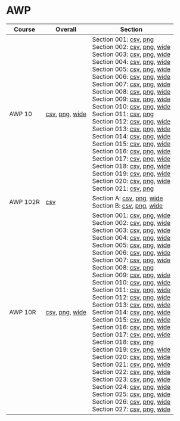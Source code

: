 # AWP

| Course | Overall | Section |
| ------ | ------- | ------- |
| AWP 10 | [csv](https://github.com/UCSD-Historical-Enrollment-Data/2025Summer2/blob/main/overall/AWP%2010.csv), [png](https://raw.githubusercontent.com/UCSD-Historical-Enrollment-Data/2025Summer2/main/plot_overall/AWP%2010.png), [wide](https://raw.githubusercontent.com/UCSD-Historical-Enrollment-Data/2025Summer2/main/plot_overall_wide/AWP%2010.png) | Section 001: [csv](https://github.com/UCSD-Historical-Enrollment-Data/2025Summer2/blob/main/section/AWP%2010_001.csv), [png](https://raw.githubusercontent.com/UCSD-Historical-Enrollment-Data/2025Summer2/main/plot_section/AWP%2010_001.png)<br>Section 002: [csv](https://github.com/UCSD-Historical-Enrollment-Data/2025Summer2/blob/main/section/AWP%2010_002.csv), [png](https://raw.githubusercontent.com/UCSD-Historical-Enrollment-Data/2025Summer2/main/plot_section/AWP%2010_002.png), [wide](https://raw.githubusercontent.com/UCSD-Historical-Enrollment-Data/2025Summer2/main/plot_section_wide/AWP%2010_002.png)<br>Section 003: [csv](https://github.com/UCSD-Historical-Enrollment-Data/2025Summer2/blob/main/section/AWP%2010_003.csv), [png](https://raw.githubusercontent.com/UCSD-Historical-Enrollment-Data/2025Summer2/main/plot_section/AWP%2010_003.png), [wide](https://raw.githubusercontent.com/UCSD-Historical-Enrollment-Data/2025Summer2/main/plot_section_wide/AWP%2010_003.png)<br>Section 004: [csv](https://github.com/UCSD-Historical-Enrollment-Data/2025Summer2/blob/main/section/AWP%2010_004.csv), [png](https://raw.githubusercontent.com/UCSD-Historical-Enrollment-Data/2025Summer2/main/plot_section/AWP%2010_004.png), [wide](https://raw.githubusercontent.com/UCSD-Historical-Enrollment-Data/2025Summer2/main/plot_section_wide/AWP%2010_004.png)<br>Section 005: [csv](https://github.com/UCSD-Historical-Enrollment-Data/2025Summer2/blob/main/section/AWP%2010_005.csv), [png](https://raw.githubusercontent.com/UCSD-Historical-Enrollment-Data/2025Summer2/main/plot_section/AWP%2010_005.png), [wide](https://raw.githubusercontent.com/UCSD-Historical-Enrollment-Data/2025Summer2/main/plot_section_wide/AWP%2010_005.png)<br>Section 006: [csv](https://github.com/UCSD-Historical-Enrollment-Data/2025Summer2/blob/main/section/AWP%2010_006.csv), [png](https://raw.githubusercontent.com/UCSD-Historical-Enrollment-Data/2025Summer2/main/plot_section/AWP%2010_006.png), [wide](https://raw.githubusercontent.com/UCSD-Historical-Enrollment-Data/2025Summer2/main/plot_section_wide/AWP%2010_006.png)<br>Section 007: [csv](https://github.com/UCSD-Historical-Enrollment-Data/2025Summer2/blob/main/section/AWP%2010_007.csv), [png](https://raw.githubusercontent.com/UCSD-Historical-Enrollment-Data/2025Summer2/main/plot_section/AWP%2010_007.png), [wide](https://raw.githubusercontent.com/UCSD-Historical-Enrollment-Data/2025Summer2/main/plot_section_wide/AWP%2010_007.png)<br>Section 008: [csv](https://github.com/UCSD-Historical-Enrollment-Data/2025Summer2/blob/main/section/AWP%2010_008.csv), [png](https://raw.githubusercontent.com/UCSD-Historical-Enrollment-Data/2025Summer2/main/plot_section/AWP%2010_008.png), [wide](https://raw.githubusercontent.com/UCSD-Historical-Enrollment-Data/2025Summer2/main/plot_section_wide/AWP%2010_008.png)<br>Section 009: [csv](https://github.com/UCSD-Historical-Enrollment-Data/2025Summer2/blob/main/section/AWP%2010_009.csv), [png](https://raw.githubusercontent.com/UCSD-Historical-Enrollment-Data/2025Summer2/main/plot_section/AWP%2010_009.png), [wide](https://raw.githubusercontent.com/UCSD-Historical-Enrollment-Data/2025Summer2/main/plot_section_wide/AWP%2010_009.png)<br>Section 010: [csv](https://github.com/UCSD-Historical-Enrollment-Data/2025Summer2/blob/main/section/AWP%2010_010.csv), [png](https://raw.githubusercontent.com/UCSD-Historical-Enrollment-Data/2025Summer2/main/plot_section/AWP%2010_010.png), [wide](https://raw.githubusercontent.com/UCSD-Historical-Enrollment-Data/2025Summer2/main/plot_section_wide/AWP%2010_010.png)<br>Section 011: [csv](https://github.com/UCSD-Historical-Enrollment-Data/2025Summer2/blob/main/section/AWP%2010_011.csv), [png](https://raw.githubusercontent.com/UCSD-Historical-Enrollment-Data/2025Summer2/main/plot_section/AWP%2010_011.png)<br>Section 012: [csv](https://github.com/UCSD-Historical-Enrollment-Data/2025Summer2/blob/main/section/AWP%2010_012.csv), [png](https://raw.githubusercontent.com/UCSD-Historical-Enrollment-Data/2025Summer2/main/plot_section/AWP%2010_012.png), [wide](https://raw.githubusercontent.com/UCSD-Historical-Enrollment-Data/2025Summer2/main/plot_section_wide/AWP%2010_012.png)<br>Section 013: [csv](https://github.com/UCSD-Historical-Enrollment-Data/2025Summer2/blob/main/section/AWP%2010_013.csv), [png](https://raw.githubusercontent.com/UCSD-Historical-Enrollment-Data/2025Summer2/main/plot_section/AWP%2010_013.png), [wide](https://raw.githubusercontent.com/UCSD-Historical-Enrollment-Data/2025Summer2/main/plot_section_wide/AWP%2010_013.png)<br>Section 014: [csv](https://github.com/UCSD-Historical-Enrollment-Data/2025Summer2/blob/main/section/AWP%2010_014.csv), [png](https://raw.githubusercontent.com/UCSD-Historical-Enrollment-Data/2025Summer2/main/plot_section/AWP%2010_014.png), [wide](https://raw.githubusercontent.com/UCSD-Historical-Enrollment-Data/2025Summer2/main/plot_section_wide/AWP%2010_014.png)<br>Section 015: [csv](https://github.com/UCSD-Historical-Enrollment-Data/2025Summer2/blob/main/section/AWP%2010_015.csv), [png](https://raw.githubusercontent.com/UCSD-Historical-Enrollment-Data/2025Summer2/main/plot_section/AWP%2010_015.png), [wide](https://raw.githubusercontent.com/UCSD-Historical-Enrollment-Data/2025Summer2/main/plot_section_wide/AWP%2010_015.png)<br>Section 016: [csv](https://github.com/UCSD-Historical-Enrollment-Data/2025Summer2/blob/main/section/AWP%2010_016.csv), [png](https://raw.githubusercontent.com/UCSD-Historical-Enrollment-Data/2025Summer2/main/plot_section/AWP%2010_016.png), [wide](https://raw.githubusercontent.com/UCSD-Historical-Enrollment-Data/2025Summer2/main/plot_section_wide/AWP%2010_016.png)<br>Section 017: [csv](https://github.com/UCSD-Historical-Enrollment-Data/2025Summer2/blob/main/section/AWP%2010_017.csv), [png](https://raw.githubusercontent.com/UCSD-Historical-Enrollment-Data/2025Summer2/main/plot_section/AWP%2010_017.png), [wide](https://raw.githubusercontent.com/UCSD-Historical-Enrollment-Data/2025Summer2/main/plot_section_wide/AWP%2010_017.png)<br>Section 018: [csv](https://github.com/UCSD-Historical-Enrollment-Data/2025Summer2/blob/main/section/AWP%2010_018.csv), [png](https://raw.githubusercontent.com/UCSD-Historical-Enrollment-Data/2025Summer2/main/plot_section/AWP%2010_018.png), [wide](https://raw.githubusercontent.com/UCSD-Historical-Enrollment-Data/2025Summer2/main/plot_section_wide/AWP%2010_018.png)<br>Section 019: [csv](https://github.com/UCSD-Historical-Enrollment-Data/2025Summer2/blob/main/section/AWP%2010_019.csv), [png](https://raw.githubusercontent.com/UCSD-Historical-Enrollment-Data/2025Summer2/main/plot_section/AWP%2010_019.png), [wide](https://raw.githubusercontent.com/UCSD-Historical-Enrollment-Data/2025Summer2/main/plot_section_wide/AWP%2010_019.png)<br>Section 020: [csv](https://github.com/UCSD-Historical-Enrollment-Data/2025Summer2/blob/main/section/AWP%2010_020.csv), [png](https://raw.githubusercontent.com/UCSD-Historical-Enrollment-Data/2025Summer2/main/plot_section/AWP%2010_020.png), [wide](https://raw.githubusercontent.com/UCSD-Historical-Enrollment-Data/2025Summer2/main/plot_section_wide/AWP%2010_020.png)<br>Section 021: [csv](https://github.com/UCSD-Historical-Enrollment-Data/2025Summer2/blob/main/section/AWP%2010_021.csv), [png](https://raw.githubusercontent.com/UCSD-Historical-Enrollment-Data/2025Summer2/main/plot_section/AWP%2010_021.png) |
| AWP 102R | [csv](https://github.com/UCSD-Historical-Enrollment-Data/2025Summer2/blob/main/overall/AWP%20102R.csv) | Section A: [csv](https://github.com/UCSD-Historical-Enrollment-Data/2025Summer2/blob/main/section/AWP%20102R_A.csv), [png](https://raw.githubusercontent.com/UCSD-Historical-Enrollment-Data/2025Summer2/main/plot_section/AWP%20102R_A.png), [wide](https://raw.githubusercontent.com/UCSD-Historical-Enrollment-Data/2025Summer2/main/plot_section_wide/AWP%20102R_A.png)<br>Section B: [csv](https://github.com/UCSD-Historical-Enrollment-Data/2025Summer2/blob/main/section/AWP%20102R_B.csv), [png](https://raw.githubusercontent.com/UCSD-Historical-Enrollment-Data/2025Summer2/main/plot_section/AWP%20102R_B.png), [wide](https://raw.githubusercontent.com/UCSD-Historical-Enrollment-Data/2025Summer2/main/plot_section_wide/AWP%20102R_B.png) |
| AWP 10R | [csv](https://github.com/UCSD-Historical-Enrollment-Data/2025Summer2/blob/main/overall/AWP%2010R.csv), [png](https://raw.githubusercontent.com/UCSD-Historical-Enrollment-Data/2025Summer2/main/plot_overall/AWP%2010R.png), [wide](https://raw.githubusercontent.com/UCSD-Historical-Enrollment-Data/2025Summer2/main/plot_overall_wide/AWP%2010R.png) | Section 001: [csv](https://github.com/UCSD-Historical-Enrollment-Data/2025Summer2/blob/main/section/AWP%2010R_001.csv), [png](https://raw.githubusercontent.com/UCSD-Historical-Enrollment-Data/2025Summer2/main/plot_section/AWP%2010R_001.png), [wide](https://raw.githubusercontent.com/UCSD-Historical-Enrollment-Data/2025Summer2/main/plot_section_wide/AWP%2010R_001.png)<br>Section 002: [csv](https://github.com/UCSD-Historical-Enrollment-Data/2025Summer2/blob/main/section/AWP%2010R_002.csv), [png](https://raw.githubusercontent.com/UCSD-Historical-Enrollment-Data/2025Summer2/main/plot_section/AWP%2010R_002.png), [wide](https://raw.githubusercontent.com/UCSD-Historical-Enrollment-Data/2025Summer2/main/plot_section_wide/AWP%2010R_002.png)<br>Section 003: [csv](https://github.com/UCSD-Historical-Enrollment-Data/2025Summer2/blob/main/section/AWP%2010R_003.csv), [png](https://raw.githubusercontent.com/UCSD-Historical-Enrollment-Data/2025Summer2/main/plot_section/AWP%2010R_003.png), [wide](https://raw.githubusercontent.com/UCSD-Historical-Enrollment-Data/2025Summer2/main/plot_section_wide/AWP%2010R_003.png)<br>Section 004: [csv](https://github.com/UCSD-Historical-Enrollment-Data/2025Summer2/blob/main/section/AWP%2010R_004.csv), [png](https://raw.githubusercontent.com/UCSD-Historical-Enrollment-Data/2025Summer2/main/plot_section/AWP%2010R_004.png), [wide](https://raw.githubusercontent.com/UCSD-Historical-Enrollment-Data/2025Summer2/main/plot_section_wide/AWP%2010R_004.png)<br>Section 005: [csv](https://github.com/UCSD-Historical-Enrollment-Data/2025Summer2/blob/main/section/AWP%2010R_005.csv), [png](https://raw.githubusercontent.com/UCSD-Historical-Enrollment-Data/2025Summer2/main/plot_section/AWP%2010R_005.png), [wide](https://raw.githubusercontent.com/UCSD-Historical-Enrollment-Data/2025Summer2/main/plot_section_wide/AWP%2010R_005.png)<br>Section 006: [csv](https://github.com/UCSD-Historical-Enrollment-Data/2025Summer2/blob/main/section/AWP%2010R_006.csv), [png](https://raw.githubusercontent.com/UCSD-Historical-Enrollment-Data/2025Summer2/main/plot_section/AWP%2010R_006.png), [wide](https://raw.githubusercontent.com/UCSD-Historical-Enrollment-Data/2025Summer2/main/plot_section_wide/AWP%2010R_006.png)<br>Section 007: [csv](https://github.com/UCSD-Historical-Enrollment-Data/2025Summer2/blob/main/section/AWP%2010R_007.csv), [png](https://raw.githubusercontent.com/UCSD-Historical-Enrollment-Data/2025Summer2/main/plot_section/AWP%2010R_007.png), [wide](https://raw.githubusercontent.com/UCSD-Historical-Enrollment-Data/2025Summer2/main/plot_section_wide/AWP%2010R_007.png)<br>Section 008: [csv](https://github.com/UCSD-Historical-Enrollment-Data/2025Summer2/blob/main/section/AWP%2010R_008.csv), [png](https://raw.githubusercontent.com/UCSD-Historical-Enrollment-Data/2025Summer2/main/plot_section/AWP%2010R_008.png)<br>Section 009: [csv](https://github.com/UCSD-Historical-Enrollment-Data/2025Summer2/blob/main/section/AWP%2010R_009.csv), [png](https://raw.githubusercontent.com/UCSD-Historical-Enrollment-Data/2025Summer2/main/plot_section/AWP%2010R_009.png), [wide](https://raw.githubusercontent.com/UCSD-Historical-Enrollment-Data/2025Summer2/main/plot_section_wide/AWP%2010R_009.png)<br>Section 010: [csv](https://github.com/UCSD-Historical-Enrollment-Data/2025Summer2/blob/main/section/AWP%2010R_010.csv), [png](https://raw.githubusercontent.com/UCSD-Historical-Enrollment-Data/2025Summer2/main/plot_section/AWP%2010R_010.png), [wide](https://raw.githubusercontent.com/UCSD-Historical-Enrollment-Data/2025Summer2/main/plot_section_wide/AWP%2010R_010.png)<br>Section 011: [csv](https://github.com/UCSD-Historical-Enrollment-Data/2025Summer2/blob/main/section/AWP%2010R_011.csv), [png](https://raw.githubusercontent.com/UCSD-Historical-Enrollment-Data/2025Summer2/main/plot_section/AWP%2010R_011.png), [wide](https://raw.githubusercontent.com/UCSD-Historical-Enrollment-Data/2025Summer2/main/plot_section_wide/AWP%2010R_011.png)<br>Section 012: [csv](https://github.com/UCSD-Historical-Enrollment-Data/2025Summer2/blob/main/section/AWP%2010R_012.csv), [png](https://raw.githubusercontent.com/UCSD-Historical-Enrollment-Data/2025Summer2/main/plot_section/AWP%2010R_012.png), [wide](https://raw.githubusercontent.com/UCSD-Historical-Enrollment-Data/2025Summer2/main/plot_section_wide/AWP%2010R_012.png)<br>Section 013: [csv](https://github.com/UCSD-Historical-Enrollment-Data/2025Summer2/blob/main/section/AWP%2010R_013.csv), [png](https://raw.githubusercontent.com/UCSD-Historical-Enrollment-Data/2025Summer2/main/plot_section/AWP%2010R_013.png), [wide](https://raw.githubusercontent.com/UCSD-Historical-Enrollment-Data/2025Summer2/main/plot_section_wide/AWP%2010R_013.png)<br>Section 014: [csv](https://github.com/UCSD-Historical-Enrollment-Data/2025Summer2/blob/main/section/AWP%2010R_014.csv), [png](https://raw.githubusercontent.com/UCSD-Historical-Enrollment-Data/2025Summer2/main/plot_section/AWP%2010R_014.png), [wide](https://raw.githubusercontent.com/UCSD-Historical-Enrollment-Data/2025Summer2/main/plot_section_wide/AWP%2010R_014.png)<br>Section 015: [csv](https://github.com/UCSD-Historical-Enrollment-Data/2025Summer2/blob/main/section/AWP%2010R_015.csv), [png](https://raw.githubusercontent.com/UCSD-Historical-Enrollment-Data/2025Summer2/main/plot_section/AWP%2010R_015.png), [wide](https://raw.githubusercontent.com/UCSD-Historical-Enrollment-Data/2025Summer2/main/plot_section_wide/AWP%2010R_015.png)<br>Section 016: [csv](https://github.com/UCSD-Historical-Enrollment-Data/2025Summer2/blob/main/section/AWP%2010R_016.csv), [png](https://raw.githubusercontent.com/UCSD-Historical-Enrollment-Data/2025Summer2/main/plot_section/AWP%2010R_016.png), [wide](https://raw.githubusercontent.com/UCSD-Historical-Enrollment-Data/2025Summer2/main/plot_section_wide/AWP%2010R_016.png)<br>Section 017: [csv](https://github.com/UCSD-Historical-Enrollment-Data/2025Summer2/blob/main/section/AWP%2010R_017.csv), [png](https://raw.githubusercontent.com/UCSD-Historical-Enrollment-Data/2025Summer2/main/plot_section/AWP%2010R_017.png), [wide](https://raw.githubusercontent.com/UCSD-Historical-Enrollment-Data/2025Summer2/main/plot_section_wide/AWP%2010R_017.png)<br>Section 018: [csv](https://github.com/UCSD-Historical-Enrollment-Data/2025Summer2/blob/main/section/AWP%2010R_018.csv), [png](https://raw.githubusercontent.com/UCSD-Historical-Enrollment-Data/2025Summer2/main/plot_section/AWP%2010R_018.png)<br>Section 019: [csv](https://github.com/UCSD-Historical-Enrollment-Data/2025Summer2/blob/main/section/AWP%2010R_019.csv), [png](https://raw.githubusercontent.com/UCSD-Historical-Enrollment-Data/2025Summer2/main/plot_section/AWP%2010R_019.png), [wide](https://raw.githubusercontent.com/UCSD-Historical-Enrollment-Data/2025Summer2/main/plot_section_wide/AWP%2010R_019.png)<br>Section 020: [csv](https://github.com/UCSD-Historical-Enrollment-Data/2025Summer2/blob/main/section/AWP%2010R_020.csv), [png](https://raw.githubusercontent.com/UCSD-Historical-Enrollment-Data/2025Summer2/main/plot_section/AWP%2010R_020.png), [wide](https://raw.githubusercontent.com/UCSD-Historical-Enrollment-Data/2025Summer2/main/plot_section_wide/AWP%2010R_020.png)<br>Section 021: [csv](https://github.com/UCSD-Historical-Enrollment-Data/2025Summer2/blob/main/section/AWP%2010R_021.csv), [png](https://raw.githubusercontent.com/UCSD-Historical-Enrollment-Data/2025Summer2/main/plot_section/AWP%2010R_021.png), [wide](https://raw.githubusercontent.com/UCSD-Historical-Enrollment-Data/2025Summer2/main/plot_section_wide/AWP%2010R_021.png)<br>Section 022: [csv](https://github.com/UCSD-Historical-Enrollment-Data/2025Summer2/blob/main/section/AWP%2010R_022.csv), [png](https://raw.githubusercontent.com/UCSD-Historical-Enrollment-Data/2025Summer2/main/plot_section/AWP%2010R_022.png), [wide](https://raw.githubusercontent.com/UCSD-Historical-Enrollment-Data/2025Summer2/main/plot_section_wide/AWP%2010R_022.png)<br>Section 023: [csv](https://github.com/UCSD-Historical-Enrollment-Data/2025Summer2/blob/main/section/AWP%2010R_023.csv), [png](https://raw.githubusercontent.com/UCSD-Historical-Enrollment-Data/2025Summer2/main/plot_section/AWP%2010R_023.png), [wide](https://raw.githubusercontent.com/UCSD-Historical-Enrollment-Data/2025Summer2/main/plot_section_wide/AWP%2010R_023.png)<br>Section 024: [csv](https://github.com/UCSD-Historical-Enrollment-Data/2025Summer2/blob/main/section/AWP%2010R_024.csv), [png](https://raw.githubusercontent.com/UCSD-Historical-Enrollment-Data/2025Summer2/main/plot_section/AWP%2010R_024.png), [wide](https://raw.githubusercontent.com/UCSD-Historical-Enrollment-Data/2025Summer2/main/plot_section_wide/AWP%2010R_024.png)<br>Section 025: [csv](https://github.com/UCSD-Historical-Enrollment-Data/2025Summer2/blob/main/section/AWP%2010R_025.csv), [png](https://raw.githubusercontent.com/UCSD-Historical-Enrollment-Data/2025Summer2/main/plot_section/AWP%2010R_025.png), [wide](https://raw.githubusercontent.com/UCSD-Historical-Enrollment-Data/2025Summer2/main/plot_section_wide/AWP%2010R_025.png)<br>Section 026: [csv](https://github.com/UCSD-Historical-Enrollment-Data/2025Summer2/blob/main/section/AWP%2010R_026.csv), [png](https://raw.githubusercontent.com/UCSD-Historical-Enrollment-Data/2025Summer2/main/plot_section/AWP%2010R_026.png), [wide](https://raw.githubusercontent.com/UCSD-Historical-Enrollment-Data/2025Summer2/main/plot_section_wide/AWP%2010R_026.png)<br>Section 027: [csv](https://github.com/UCSD-Historical-Enrollment-Data/2025Summer2/blob/main/section/AWP%2010R_027.csv), [png](https://raw.githubusercontent.com/UCSD-Historical-Enrollment-Data/2025Summer2/main/plot_section/AWP%2010R_027.png), [wide](https://raw.githubusercontent.com/UCSD-Historical-Enrollment-Data/2025Summer2/main/plot_section_wide/AWP%2010R_027.png) |
